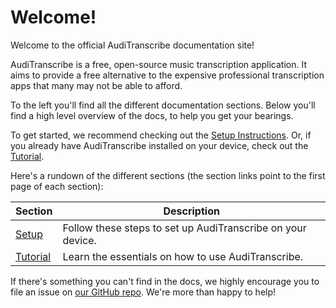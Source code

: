 # Welcome!

Welcome to the official AudiTranscribe documentation site!

AudiTranscribe is a free, open-source music transcription application. It aims to provide a free alternative to the
expensive professional transcription apps that many may not be able to afford.

To the left you'll find all the different documentation sections. Below you'll find a high level overview of the docs,
to help you get your bearings.

To get started, we recommend checking out the [Setup Instructions](setup/installing-auditranscribe.md). Or, if
you already have AudiTranscribe installed on your device, check out the [Tutorial](tutorial/1-first-project.md).

Here's a rundown of the different sections (the section links point to the first page of each section):

| Section                            | Description                                                 |
|------------------------------------|-------------------------------------------------------------|
| [Setup](setup/introduction.md)     | Follow these steps to set up AudiTranscribe on your device. |
| [Tutorial](tutorial/0-overview.md) | Learn the essentials on how to use AudiTranscribe.          |

If there's something you can't find in the docs, we highly encourage you to file an issue on
[our GitHub repo](https://github.com/AudiTranscribe/AudiTranscribe). We're more than happy to help!